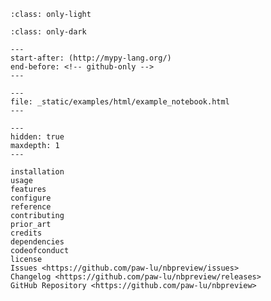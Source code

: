 ```{image} _static/images/logo_light.svg
:class: only-light
```

```{image} _static/images/logo_dark.svg
:class: only-dark
```

```{include} ../README.md
---
start-after: (http://mypy-lang.org/)
end-before: <!-- github-only -->
---
```

```{raw} html
---
file: _static/examples/html/example_notebook.html
---
```

```{toctree}
---
hidden: true
maxdepth: 1
---

installation
usage
features
configure
reference
contributing
prior_art
credits
dependencies
codeofconduct
license
Issues <https://github.com/paw-lu/nbpreview/issues>
Changelog <https://github.com/paw-lu/nbpreview/releases>
GitHub Repository <https://github.com/paw-lu/nbpreview>
```

[features]: features
